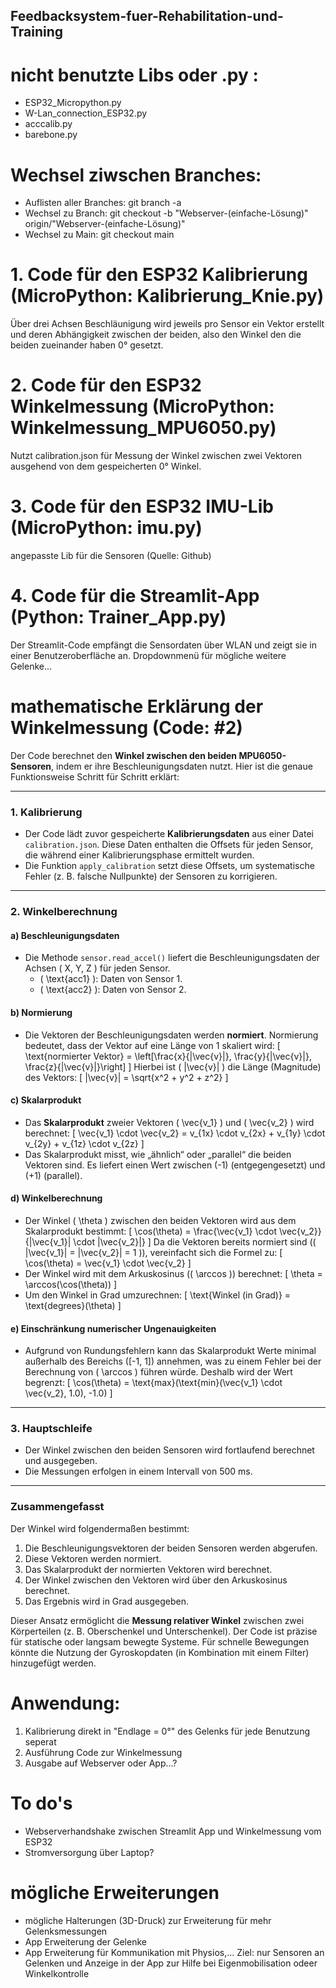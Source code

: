 ## Feedbacksystem-fuer-Rehabilitation-und-Training

# nicht benutzte Libs oder .py :
- ESP32_Micropython.py
- W-Lan_connection_ESP32.py
- acccalib.py
- barebone.py
  
 # Wechsel ziwschen Branches:
 - Auflisten aller Branches: git branch -a
 - Wechsel zu Branch: git checkout -b "Webserver-(einfache-Lösung)" origin/"Webserver-(einfache-Lösung)"
 -  Wechsel zu Main: git checkout main
  
# 1. Code für den ESP32 Kalibrierung (MicroPython: Kalibrierung_Knie.py)
Über drei Achsen Beschläunigung wird jeweils pro Sensor ein Vektor erstellt und deren Abhängigkeit zwischen der beiden, also den Winkel den die beiden zueinander haben 0° gesetzt.

# 2. Code für den ESP32 Winkelmessung (MicroPython: Winkelmessung_MPU6050.py)
Nutzt calibration.json für Messung der Winkel zwischen zwei Vektoren ausgehend von dem gespeicherten 0° Winkel. 

# 3. Code für den ESP32 IMU-Lib (MicroPython: imu.py)
angepasste Lib für die Sensoren (Quelle: Github)

# 4. Code für die Streamlit-App (Python: Trainer_App.py)
Der Streamlit-Code empfängt die Sensordaten über WLAN und zeigt sie in einer Benutzeroberfläche an.
Dropdownmenü für mögliche weitere Gelenke...

# mathematische Erklärung der Winkelmessung (Code: #2)
Der Code berechnet den **Winkel zwischen den beiden MPU6050-Sensoren**, indem er ihre Beschleunigungsdaten nutzt. Hier ist die genaue Funktionsweise Schritt für Schritt erklärt:

---

### **1. Kalibrierung**
- Der Code lädt zuvor gespeicherte **Kalibrierungsdaten** aus einer Datei `calibration.json`. Diese Daten enthalten die Offsets für jeden Sensor, die während einer Kalibrierungsphase ermittelt wurden.
- Die Funktion `apply_calibration` setzt diese Offsets, um systematische Fehler (z. B. falsche Nullpunkte) der Sensoren zu korrigieren.

---

### **2. Winkelberechnung**

#### **a) Beschleunigungsdaten**
- Die Methode `sensor.read_accel()` liefert die Beschleunigungsdaten der Achsen \( X, Y, Z \) für jeden Sensor.
  - \( \text{acc1} \): Daten von Sensor 1.
  - \( \text{acc2} \): Daten von Sensor 2.

#### **b) Normierung**
- Die Vektoren der Beschleunigungsdaten werden **normiert**. Normierung bedeutet, dass der Vektor auf eine Länge von 1 skaliert wird:
  \[
  \text{normierter Vektor} = \left[\frac{x}{|\vec{v}|}, \frac{y}{|\vec{v}|}, \frac{z}{|\vec{v}|}\right]
  \]
  Hierbei ist \( |\vec{v}| \) die Länge (Magnitude) des Vektors:
  \[
  |\vec{v}| = \sqrt{x^2 + y^2 + z^2}
  \]

#### **c) Skalarprodukt**
- Das **Skalarprodukt** zweier Vektoren \( \vec{v_1} \) und \( \vec{v_2} \) wird berechnet:
  \[
  \vec{v_1} \cdot \vec{v_2} = v_{1x} \cdot v_{2x} + v_{1y} \cdot v_{2y} + v_{1z} \cdot v_{2z}
  \]
- Das Skalarprodukt misst, wie „ähnlich“ oder „parallel“ die beiden Vektoren sind. Es liefert einen Wert zwischen \(-1\) (entgegengesetzt) und \(+1\) (parallel).

#### **d) Winkelberechnung**
- Der Winkel \( \theta \) zwischen den beiden Vektoren wird aus dem Skalarprodukt bestimmt:
  \[
  \cos(\theta) = \frac{\vec{v_1} \cdot \vec{v_2}}{|\vec{v_1}| \cdot |\vec{v_2}|}
  \]
  Da die Vektoren bereits normiert sind (\( |\vec{v_1}| = |\vec{v_2}| = 1 \)), vereinfacht sich die Formel zu:
  \[
  \cos(\theta) = \vec{v_1} \cdot \vec{v_2}
  \]
- Der Winkel wird mit dem Arkuskosinus (\( \arccos \)) berechnet:
  \[
  \theta = \arccos(\cos(\theta))
  \]
- Um den Winkel in Grad umzurechnen:
  \[
  \text{Winkel (in Grad)} = \text{degrees}(\theta)
  \]

#### **e) Einschränkung numerischer Ungenauigkeiten**
- Aufgrund von Rundungsfehlern kann das Skalarprodukt Werte minimal außerhalb des Bereichs \([-1, 1]\) annehmen, was zu einem Fehler bei der Berechnung von \( \arccos \) führen würde. Deshalb wird der Wert begrenzt:
  \[
  \cos(\theta) = \text{max}(\text{min}(\vec{v_1} \cdot \vec{v_2}, 1.0), -1.0)
  \]

---

### **3. Hauptschleife**
- Der Winkel zwischen den beiden Sensoren wird fortlaufend berechnet und ausgegeben.
- Die Messungen erfolgen in einem Intervall von 500 ms.

---

### **Zusammengefasst**
Der Winkel wird folgendermaßen bestimmt:
1. Die Beschleunigungsvektoren der beiden Sensoren werden abgerufen.
2. Diese Vektoren werden normiert.
3. Das Skalarprodukt der normierten Vektoren wird berechnet.
4. Der Winkel zwischen den Vektoren wird über den Arkuskosinus berechnet.
5. Das Ergebnis wird in Grad ausgegeben.

Dieser Ansatz ermöglicht die **Messung relativer Winkel** zwischen zwei Körperteilen (z. B. Oberschenkel und Unterschenkel). Der Code ist präzise für statische oder langsam bewegte Systeme. Für schnelle Bewegungen könnte die Nutzung der Gyroskopdaten (in Kombination mit einem Filter) hinzugefügt werden.


# Anwendung:
1. Kalibrierung direkt in "Endlage = 0°" des Gelenks für jede Benutzung seperat
2. Ausführung Code zur Winkelmessung
3. Ausgabe auf Webserver oder App...?
   

# To do's
- Webserverhandshake zwischen Streamlit App und Winkelmessung vom ESP32
- Stromversorgung über Laptop?

# mögliche Erweiterungen
- mögliche Halterungen (3D-Druck) zur Erweiterung für mehr Gelenksmessungen
- App Erweiterung der Gelenke
- App Erweiterung für Kommunikation mit Physios,...
   Ziel: nur Sensoren an Gelenken und Anzeige in der App zur Hilfe bei Eigenmobilisation odeer Winkelkontrolle
